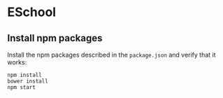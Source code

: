 # ESchool
## Install npm packages


Install the npm packages described in the `package.json` and verify that it works:

```shell
npm install
bower install
npm start
```

